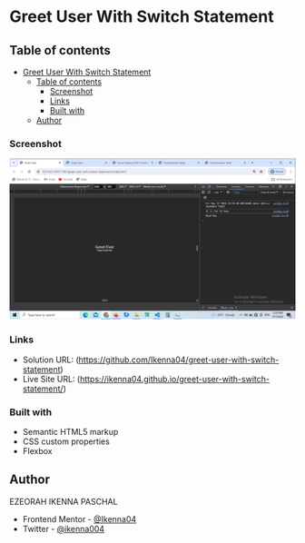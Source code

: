 # Greet User With Switch Statement

## Table of contents

- [Greet User With Switch Statement](#greet-user-with-switch-statement)
  - [Table of contents](#table-of-contents)
    - [Screenshot](#screenshot)
    - [Links](#links)
    - [Built with](#built-with)
  - [Author](#author)

### Screenshot

![](<screen-shots/Screenshot%20(34).png>)

### Links

- Solution URL: (https://github.com/Ikenna04/greet-user-with-switch-statement)
- Live Site URL: (https://ikenna04.github.io/greet-user-with-switch-statement/)

### Built with

- Semantic HTML5 markup
- CSS custom properties
- Flexbox

## Author

EZEORAH IKENNA PASCHAL

<!-- - Website - [Add your name here](https://www.your-site.com) -->

- Frontend Mentor - [@Ikenna04](https://www.frontendmentor.io/profile/Ikenna04)
- Twitter - [@ikenna004](https://www.twitter.com/ikenna004)
